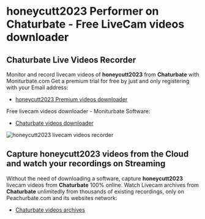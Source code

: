 # honeycutt2023 Performer on Chaturbate - Free LiveCam videos downloader

## Chaturbate Live Videos Recorder

Monitor and record livecam videos of **honeycutt2023** from **Chaturbate** with Moniturbate.com
Get a premium trial for free by just and only registering with your Email address:
* [honeycutt2023 Premium videos downloader](https://moniturbate.com/request-demo-licence-key.html)

Free livecam videos downloader - Moniturbate Software:
* [Chaturbate videos downloader](https://moniturbate.com/moniturbate-download-software.html)

![honeycutt2023 livecam videos recorder](https://peachurnet.com/templates/moniturbate-software.png)


## Capture honeycutt2023 videos from the Cloud and watch your recordings on Streaming

Without the need of downloading a software, capture **honeycutt2023** livecam videos from **Chaturbate** 100% online.
Watch Livecam archives from **Chaturbate** unlimitedly from thousands of existing recordings, only on Peachurbate.com and its websites network:
* [Chaturbate videos archives](https://peachurnet.com/)